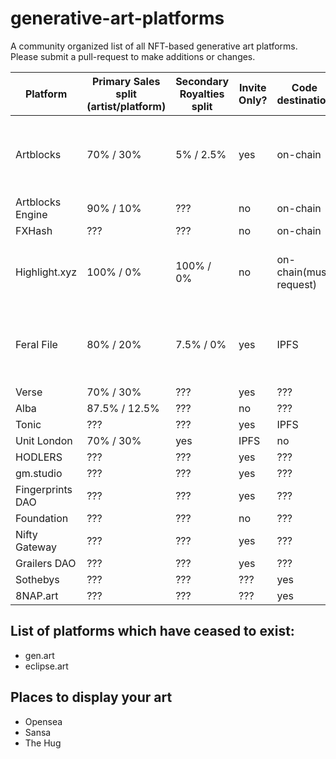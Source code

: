 # generative-art-platforms
A community organized list of all NFT-based generative art platforms. Please submit a pull-request to make additions or changes.



| Platform | Primary Sales split (artist/platform) | Secondary Royalties split | Invite Only? | Code destination | Secondary Marketplace | URL | Twitter/X | Notes|
| - | - | - | - | - | - | - | - | - |
| Artblocks  | 70% / 30%  | 5% / 2.5% | yes | on-chain | yes | [link](https://www.artblocks.io) | ??? | Application required, projects are either "curated" or "presents" |
| Artblocks Engine | 90% / 10% | ??? | no | on-chain | no | [link](https://www.artblocksengine.io/) | ??? | DIY version of Artblocks |
| FXHash | ??? | ??? | no | on-chain | yes | [link](https://www.fxhash.com) | ??? | - |
| Highlight.xyz | 100% / 0% | 100% / 0% | no | on-chain(must request) | no | [link](https://www.highlight.xyz) | ??? | Platform charges buyers small fee instead of artists |
| Feral File | 80% / 20% | 7.5% / 0% | yes | IPFS | no | [link](https://www.feralfile.com) | ??? | Has "exhibitions" which are curated by invited individuals |
| Verse | 70% / 30% | ??? | yes | ??? | yes | [link](https://www.verse.works) | - | - |
| Alba | 87.5% / 12.5% | ??? | no | ??? | ??? | [link](https://www.alba.art/) | ??? | ??? | - |
| Tonic | ??? | ??? | yes | IPFS | yes | [link](https://www.tonic.xyz) | ??? | - |
| Unit London | 70% / 30% | yes | IPFS | no | [link](https://www.unitlondon.com) | ??? | ??? | ??? | - |
| HODLERS | ??? | ??? | yes | ??? | ??? | ??? | ??? | ??? | - |
| gm.studio | ??? | ??? | yes | ??? | ??? | ??? | ??? | ??? | - |
| Fingerprints DAO | ??? | ??? | yes | ??? | ??? | ??? | ??? | ??? | - |
| Foundation | ??? | ??? | no | ??? | ??? | ??? | ??? | ??? | - |
| Nifty Gateway | ??? | ??? | yes | ??? | ??? | ??? | ??? | ??? | - |
| Grailers DAO | ??? | ??? | yes | ??? | ??? | ??? | ??? | ??? | - |
| Sothebys | ??? | ??? | ??? | yes | ??? | ??? | ??? | ??? | - |
| 8NAP.art | ??? | ??? | ??? | yes | ??? | ??? | ??? | ??? | - |


## List of platforms which have ceased to exist:
- gen.art
- eclipse.art

## Places to display your art
- Opensea
- Sansa
- The Hug
